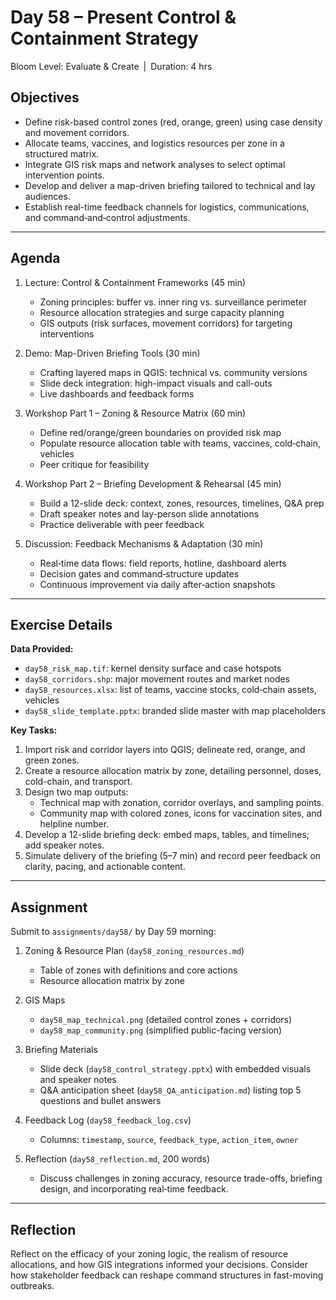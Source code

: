 # **Day 58 – Present Control & Containment Strategy**
  
Bloom Level: Evaluate & Create | Duration: 4 hrs  

## Objectives  

- Define risk-based control zones (red, orange, green) using case density and movement corridors.  
- Allocate teams, vaccines, and logistics resources per zone in a structured matrix.  
- Integrate GIS risk maps and network analyses to select optimal intervention points.  
- Develop and deliver a map-driven briefing tailored to technical and lay audiences.  
- Establish real-time feedback channels for logistics, communications, and command‐and‐control adjustments.  

---  

## Agenda  

1. Lecture: Control & Containment Frameworks (45 min)  
   - Zoning principles: buffer vs. inner ring vs. surveillance perimeter  
   - Resource allocation strategies and surge capacity planning  
   - GIS outputs (risk surfaces, movement corridors) for targeting interventions  

2. Demo: Map-Driven Briefing Tools (30 min)  
   - Crafting layered maps in QGIS: technical vs. community versions  
   - Slide deck integration: high-impact visuals and call-outs  
   - Live dashboards and feedback forms  

3. Workshop Part 1 – Zoning & Resource Matrix (60 min)  
   - Define red/orange/green boundaries on provided risk map  
   - Populate resource allocation table with teams, vaccines, cold‐chain, vehicles  
   - Peer critique for feasibility  

4. Workshop Part 2 – Briefing Development & Rehearsal (45 min)  
   - Build a 12-slide deck: context, zones, resources, timelines, Q&A prep  
   - Draft speaker notes and lay-person slide annotations  
   - Practice deliverable with peer feedback  

5. Discussion: Feedback Mechanisms & Adaptation (30 min)  
   - Real‐time data flows: field reports, hotline, dashboard alerts  
   - Decision gates and command‐structure updates  
   - Continuous improvement via daily after‐action snapshots  

---  

## Exercise Details  

**Data Provided:**  
- `day58_risk_map.tif`: kernel density surface and case hotspots  
- `day58_corridors.shp`: major movement routes and market nodes  
- `day58_resources.xlsx`: list of teams, vaccine stocks, cold‐chain assets, vehicles  
- `day58_slide_template.pptx`: branded slide master with map placeholders  

**Key Tasks:**  
1. Import risk and corridor layers into QGIS; delineate red, orange, and green zones.  
2. Create a resource allocation matrix by zone, detailing personnel, doses, cold-chain, and transport.  
3. Design two map outputs:  
   - Technical map with zonation, corridor overlays, and sampling points.  
   - Community map with colored zones, icons for vaccination sites, and helpline number.  
4. Develop a 12-slide briefing deck: embed maps, tables, and timelines; add speaker notes.  
5. Simulate delivery of the briefing (5–7 min) and record peer feedback on clarity, pacing, and actionable content.  

---  

## Assignment  

Submit to `assignments/day58/` by Day 59 morning:  

1. Zoning & Resource Plan (`day58_zoning_resources.md`)  
   - Table of zones with definitions and core actions  
   - Resource allocation matrix by zone  

2. GIS Maps  
   - `day58_map_technical.png` (detailed control zones + corridors)  
   - `day58_map_community.png` (simplified public-facing version)  

3. Briefing Materials  
   - Slide deck (`day58_control_strategy.pptx`) with embedded visuals and speaker notes  
   - Q&A anticipation sheet (`day58_QA_anticipation.md`) listing top 5 questions and bullet answers  

4. Feedback Log (`day58_feedback_log.csv`)  
   - Columns: `timestamp`, `source`, `feedback_type`, `action_item`, `owner`  

5. Reflection (`day58_reflection.md`, 200 words)  
   - Discuss challenges in zoning accuracy, resource trade-offs, briefing design, and incorporating real‐time feedback.  

---  

## Reflection  

Reflect on the efficacy of your zoning logic, the realism of resource allocations, and how GIS integrations informed your decisions. Consider how stakeholder feedback can reshape command structures in fast-moving outbreaks.